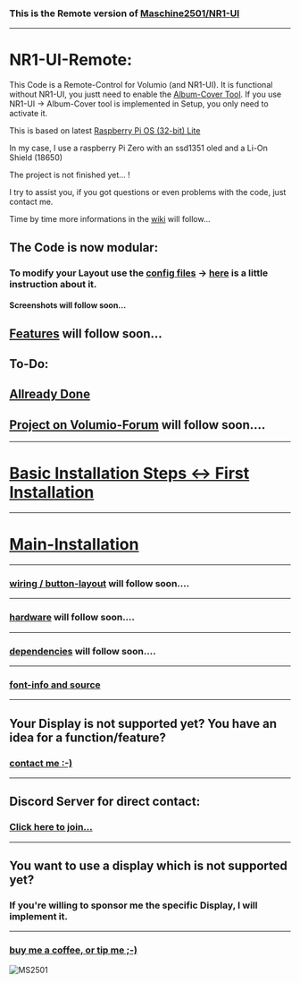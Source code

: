 ### This is the Remote version of [Maschine2501/NR1-UI](https://github.com/Maschine2501/NR1-UI/)
---

# NR1-UI-Remote:
This Code is a Remote-Control for Volumio (and NR1-UI).
It is functional without NR1-UI, you justt need to enable the [Album-Cover Tool](https://github.com/Maschine2501/Album-Art-Tool/tree/main).
If you use NR1-UI -> Album-Cover tool is implemented in Setup, you only need to activate it.

This is based on latest [Raspberry Pi OS (32-bit) Lite](https://downloads.raspberrypi.org/raspios_lite_armhf_latest)

In my case, I use a raspberry Pi Zero with an ssd1351 oled and a Li-On Shield (18650)

The project is not finished yet... !

I try to assist you, if you got questions or even problems with the code, just contact me.

Time by time more informations in the [wiki](https://github.com/Maschine2501/NR1-UI-Remote/wiki) will follow...

## The Code is now modular:

### To modify your Layout use the [config files](https://github.com/Maschine2501/NR1-UI-Remote/ConfigurationFiles) -> [here](https://github.com/Maschine2501/NR1-UI/wiki/Styling-Modification-Basics) is a little instruction about it.


#### Screenshots will follow soon...

## [Features]() will follow soon...

## To-Do: 

## [Allready Done](https://github.com/Maschine2501/NR1-UI/wiki/Allready-Done)


## [Project on Volumio-Forum]() will follow soon....

---

# [Basic Installation Steps <-> First Installation](https://github.com/Maschine2501/NR1-UI-Remote/wiki/Basic-Installation)
---

# [Main-Installation](https://github.com/Maschine2501/NR1-UI-Remote/wiki/Main-Installation) 
---

### [wiring / button-layout]() will follow soon....
---

### [hardware]() will follow soon....
---

### [dependencies]() will follow soon....
---

### [font-info and source](https://github.com/Maschine2501/NR1-UI/wiki/font-information-(source))
---

## Your Display is not supported yet? You have an idea for a function/feature?

### [contact me :-)](mailto:Maschine2501@gmx.de?subject=[GitHub]%20Source%20Han%20Sans)

---

## Discord Server for direct contact:
### [Click here to join...](https://discord.gg/GJ4ED3F)

---

## You want to use a display which is not supported yet?
### If you're willing to sponsor me the specific Display, I will implement it.

---

### [buy me a coffee, or tip me ;-)](https://paypal.me/maschine2501)

![MS2501](https://github.com/Maschine2501/NR1-UI/blob/master/wiki/MS2501.png)
